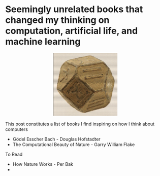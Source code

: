 # Seemingly unrelated books that changed my thinking on computation, artificial life, and machine learning

<p align="center">
<img width= "40%" src="/images/blogHeaders/kubok.webp" alt="kuboktaeder">
</p>

This post constitutes a list of books I find inspiring on how I think about computers

- Gödel Esscher Bach - Douglas Hofstadter
- The Computational Beauty of Nature - Garry William Flake
  
To Read
- How Nature Works - Per Bak
- 